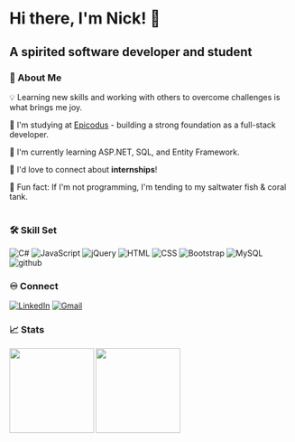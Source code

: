 # Hi there, I'm Nick! 👋
## A spirited software developer and student
### 🧬 About Me 
💡 Learning new skills and working with others to overcome challenges is what brings me joy. <br/>

📒 I'm studying at <a href="https://www.epicodus.com/" target="_blank">Epicodus</a> - building a strong foundation as a full-stack developer. <br />

🌱 I'm currently learning ASP.NET, SQL, and Entity Framework. <br />

💬 I'd love to connect about **internships**!  <br />

📜 Fun fact: If I'm not programming, I'm tending to my saltwater fish & coral tank.<br /> <br />

### 🛠 Skill Set
![C#](https://img.shields.io/badge/C%23-239120?style=for-the-badge&logo=c-sharp&logoColor=white)
![JavaScript](https://img.shields.io/badge/JavaScript-F7DF1E?style=for-the-badge&logo=javascript&logoColor=black)
![jQuery](https://img.shields.io/badge/jQuery-0769AD?style=for-the-badge&logo=jquery&logoColor=white)
![HTML](https://img.shields.io/badge/HTML-239120?style=for-the-badge&logo=html5&logoColor=white)
![CSS](https://img.shields.io/badge/CSS-239120?&style=for-the-badge&logo=css3&logoColor=white)
![Bootstrap](https://img.shields.io/badge/Bootstrap-563D7C?style=for-the-badge&logo=bootstrap&logoColor=white)
![MySQL](https://img.shields.io/badge/MySQL-00000F?style=for-the-badge&logo=mysql&logoColor=white)
![github](https://img.shields.io/badge/GitHub-000000?style=for-the-badge&logo=GitHub&logoColor=white)

### ♾️ Connect
<a href="https://www.linkedin.com/in/nicholassull/"><img alt="LinkedIn" src="https://img.shields.io/badge/LinkedIn-0077B5?style=for-the-badge&logo=linkedin&logoColor=white"/></a>
<a href="mailto:nicholassull@gmail.com"><img alt="Gmail" src="https://img.shields.io/badge/Gmail-D14836?style=for-the-badge&logo=gmail&logoColor=white" /></a>

### 📈 Stats
<img align="left" height="150px" src="https://github-readme-stats.vercel.app/api?username=nicholassull&show_icons=true&theme=dark" />

<img align="left" height="150px" src="https://github-readme-stats.vercel.app/api/top-langs/?username=nicholassull&layout=compact&theme=dark" />
